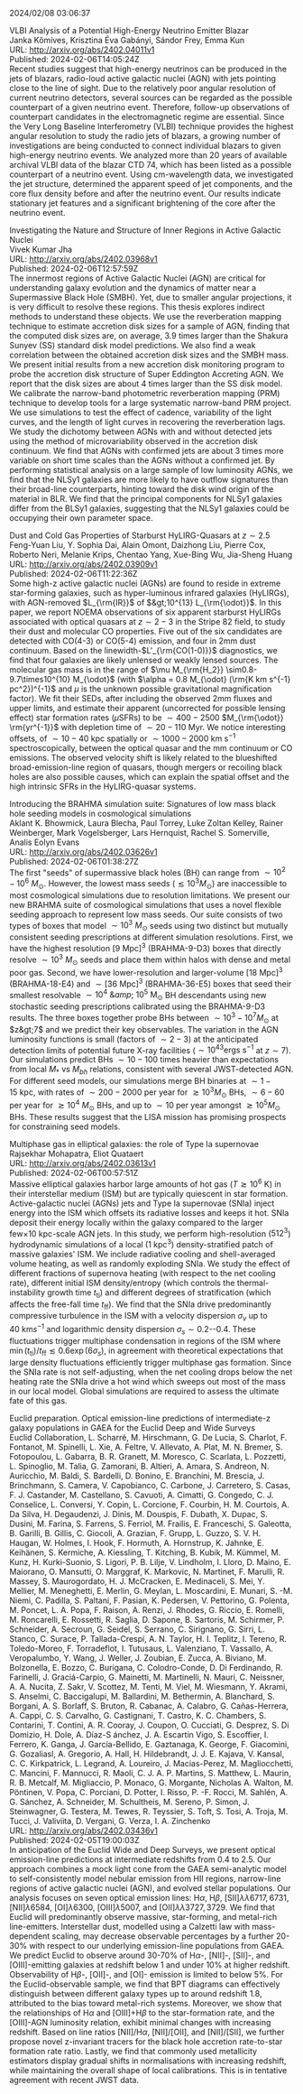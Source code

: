 2024/02/08 03:06:37  

VLBI Analysis of a Potential High-Energy Neutrino Emitter Blazar  
Janka Kőmíves, Krisztina Éva Gabányi, Sándor Frey, Emma Kun  
URL: http://arxiv.org/abs/2402.04011v1  
Published: 2024-02-06T14:05:24Z  
  Recent studies suggest that high-energy neutrinos can be produced in the jets of blazars, radio-loud active galactic nuclei (AGN) with jets pointing close to the line of sight. Due to the relatively poor angular resolution of current neutrino detectors, several sources can be regarded as the possible counterpart of a given neutrino event. Therefore, follow-up observations of counterpart candidates in the electromagnetic regime are essential. Since the Very Long Baseline Interferometry (VLBI) technique provides the highest angular resolution to study the radio jets of blazars, a growing number of investigations are being conducted to connect individual blazars to given high-energy neutrino events. We analyzed more than 20 years of available archival VLBI data of the blazar CTD 74, which has been listed as a possible counterpart of a neutrino event. Using cm-wavelength data, we investigated the jet structure, determined the apparent speed of jet components, and the core flux density before and after the neutrino event. Our results indicate stationary jet features and a significant brightening of the core after the neutrino event.   

Investigating the Nature and Structure of Inner Regions in Active
  Galactic Nuclei  
Vivek Kumar Jha  
URL: http://arxiv.org/abs/2402.03968v1  
Published: 2024-02-06T12:57:59Z  
  The innermost regions of Active Galactic Nuclei (AGN) are critical for understanding galaxy evolution and the dynamics of matter near a Supermassive Black Hole (SMBH). Yet, due to smaller angular projections, it is very difficult to resolve these regions. This thesis explores indirect methods to understand these objects. We use the reverberation mapping technique to estimate accretion disk sizes for a sample of AGN, finding that the computed disk sizes are, on average, 3.9 times larger than the Shakura Sunyev (SS) standard disk model predictions. We also find a weak correlation between the obtained accretion disk sizes and the SMBH mass. We present initial results from a new accretion disk monitoring program to probe the accretion disk structure of Super Eddington Accreting AGN. We report that the disk sizes are about 4 times larger than the SS disk model. We calibrate the narrow-band photometric reverberation mapping (PRM) technique to develop tools for a large systematic narrow-band PRM project. We use simulations to test the effect of cadence, variability of the light curves, and the length of light curves in recovering the reverberation lags. We study the dichotomy between AGNs with and without detected jets using the method of microvariability observed in the accretion disk continuum. We find that AGNs with confirmed jets are about 3 times more variable on short time scales than the AGNs without a confirmed jet. By performing statistical analysis on a large sample of low luminosity AGNs, we find that the NLSy1 galaxies are more likely to have outflow signatures than their broad-line counterparts, hinting toward the disk wind origin of the material in BLR. We find that the principal components for NLSy1 galaxies differ from the BLSy1 galaxies, suggesting that the NLSy1 galaxies could be occupying their own parameter space.   

Dust and Cold Gas Properties of Starburst HyLIRG-Quasars at $z \sim 2.5$  
Feng-Yuan Liu, Y. Sophia Dai, Alain Omont, Daizhong Liu, Pierre Cox, Roberto Neri, Melanie Krips, Chentao Yang, Xue-Bing Wu, Jia-Sheng Huang  
URL: http://arxiv.org/abs/2402.03909v1  
Published: 2024-02-06T11:22:36Z  
  Some high-z active galactic nuclei (AGNs) are found to reside in extreme star-forming galaxies, such as hyper-luminous infrared galaxies (HyLIRGs), with AGN-removed $L_{\rm{IR}}$ of $&gt;10^{13} L_{\rm{\odot}}$. In this paper, we report NOEMA observations of six apparent starburst HyLIRGs associated with optical quasars at $z\sim2-3$ in the Stripe 82 field, to study their dust and molecular CO properties. Five out of the six candidates are detected with CO(4-3) or CO(5-4) emission, and four in 2mm dust continuum. Based on the linewidth-$L'_{\rm{CO(1-0)}}$ diagnostics, we find that four galaxies are likely unlensed or weakly lensed sources. The molecular gas mass is in the range of $\mu M_{\rm{H_2}} \sim0.8-9.7\times10^{10} M_{\odot}$ (with $\alpha = 0.8 M_{\odot} (\rm{K km s^{-1} pc^2})^{-1}$ and $\mu$ is the unknown possible gravitational magnification factor). We fit their SEDs, after including the observed 2mm fluxes and upper limits, and estimate their apparent (uncorrected for possible lensing effect) star formation rates ($\mu$SFRs) to be $\sim400-2500$ $M_{\rm{\odot}} \rm{yr^{-1}}$ with depletion time of $\sim20-110$ Myr. We notice interesting offsets, of $\sim10-40$ kpc spatially or $\sim1000-2000$ km s$^{-1}$ spectroscopically, between the optical quasar and the mm continuum or CO emissions. The observed velocity shift is likely related to the blueshifted broad-emission-line region of quasars, though mergers or recoiling black holes are also possible causes, which can explain the spatial offset and the high intrinsic SFRs in the HyLIRG-quasar systems.   

Introducing the BRAHMA simulation suite: Signatures of low mass black
  hole seeding models in cosmological simulations  
Aklant K. Bhowmick, Laura Blecha, Paul Torrey, Luke Zoltan Kelley, Rainer Weinberger, Mark Vogelsberger, Lars Hernquist, Rachel S. Somerville, Analis Eolyn Evans  
URL: http://arxiv.org/abs/2402.03626v1  
Published: 2024-02-06T01:38:27Z  
  The first "seeds" of supermassive black holes (BH) can range from $\sim10^2-10^6~M_{\odot}$. However, the lowest mass seeds ($\lesssim10^3 M_{\odot}$) are inaccessible to most cosmological simulations due to resolution limitations. We present our new BRAHMA suite of cosmological simulations that uses a novel flexible seeding approach to represent low mass seeds. Our suite consists of two types of boxes that model $\sim10^3~M_{\odot}$ seeds using two distinct but mutually consistent seeding prescriptions at different simulation resolutions. First, we have the highest resolution $[9~\mathrm{Mpc}]^3$ (BRAHMA-9-D3) boxes that directly resolve $\sim10^3~M_{\odot}$ seeds and place them within halos with dense and metal poor gas. Second, we have lower-resolution and larger-volume $[18~\mathrm{Mpc}]^3$ (BRAHMA-18-E4) and $\sim[36~\mathrm{Mpc}]^3$ (BRAHMA-36-E5) boxes that seed their smallest resolvable $\sim10^4~\&amp;~10^5~\mathrm{M_{\odot}}$ BH descendants using new stochastic seeding prescriptions calibrated using the BRAHMA-9-D3 results. The three boxes together probe BHs between $\sim10^3-10^7 M_{\odot}$ at $z&gt;7$ and we predict their key observables. The variation in the AGN luminosity functions is small (factors of $\sim2-3$) at the anticipated detection limits of potential future X-ray facilities ($\sim10^{43} \mathrm{ergs~s^{-1}}$ at $z\sim7$). Our simulations predict BHs $\sim10-100$ times heavier than expectations from local $M_*$ vs $M_{bh}$ relations, consistent with several JWST-detected AGN. For different seed models, our simulations merge BH binaries at $\sim1-15~\mathrm{kpc}$, with rates of $\sim200-2000$ per year for $\gtrsim10^3 M_{\odot}$ BHs, $\sim6-60$ per year for $\gtrsim10^4~M_{\odot}$ BHs, and up to $\sim10$ per year amongst $\gtrsim10^5 M_{\odot}$ BHs. These results suggest that the LISA mission has promising prospects for constraining seed models.   

Multiphase gas in elliptical galaxies: the role of Type Ia supernovae  
Rajsekhar Mohapatra, Eliot Quataert  
URL: http://arxiv.org/abs/2402.03613v1  
Published: 2024-02-06T00:57:51Z  
  Massive elliptical galaxies harbor large amounts of hot gas ($T\gtrsim10^6~\mathrm{K}$) in their interstellar medium (ISM) but are typically quiescent in star formation. Active-galactic nuclei (AGNs) jets and Type Ia supernovae (SNIa) inject energy into the ISM which offsets its radiative losses and keeps it hot. SNIa deposit their energy locally within the galaxy compared to the larger few$\times10~\mathrm{kpc}$-scale AGN jets. In this study, we perform high-resolution ($512^3$) hydrodynamic simulations of a local ($1~\mathrm{kpc}^3$) density-stratified patch of massive galaxies' ISM. We include radiative cooling and shell-averaged volume heating, as well as randomly exploding SNIa. We study the effect of different fractions of supernova heating (with respect to the net cooling rate), different initial ISM density/entropy (which controls the thermal-instability growth time $t_\mathrm{ti}$) and different degrees of stratification (which affects the free-fall time $t_\mathrm{ff}$). We find that the SNIa drive predominantly compressive turbulence in the ISM with a velocity dispersion $\sigma_v$ up to $40~\mathrm{km}s^{-1}$ and logarithmic density dispersion $\sigma_s\sim0.2$--$0.4$. These fluctuations trigger multiphase condensation in regions of the ISM where $\min(t_\mathrm{ti})/t_\mathrm{ff}\lesssim 0.6\exp(6 \sigma_s)$, in agreement with theoretical expectations that large density fluctuations efficiently trigger multiphase gas formation. Since the SNIa rate is not self-adjusting, when the net cooling drops below the net heating rate the SNIa drive a hot wind which sweeps out most of the mass in our local model. Global simulations are required to assess the ultimate fate of this gas.   

Euclid preparation. Optical emission-line predictions of intermediate-z
  galaxy populations in GAEA for the Euclid Deep and Wide Surveys  
 Euclid Collaboration, L. Scharré, M. Hirschmann, G. De Lucia, S. Charlot, F. Fontanot, M. Spinelli, L. Xie, A. Feltre, V. Allevato, A. Plat, M. N. Bremer, S. Fotopoulou, L. Gabarra, B. R. Granett, M. Moresco, C. Scarlata, L. Pozzetti, L. Spinoglio, M. Talia, G. Zamorani, B. Altieri, A. Amara, S. Andreon, N. Auricchio, M. Baldi, S. Bardelli, D. Bonino, E. Branchini, M. Brescia, J. Brinchmann, S. Camera, V. Capobianco, C. Carbone, J. Carretero, S. Casas, F. J. Castander, M. Castellano, S. Cavuoti, A. Cimatti, G. Congedo, C. J. Conselice, L. Conversi, Y. Copin, L. Corcione, F. Courbin, H. M. Courtois, A. Da Silva, H. Degaudenzi, J. Dinis, M. Douspis, F. Dubath, X. Dupac, S. Dusini, M. Farina, S. Farrens, S. Ferriol, M. Frailis, E. Franceschi, S. Galeotta, B. Garilli, B. Gillis, C. Giocoli, A. Grazian, F. Grupp, L. Guzzo, S. V. H. Haugan, W. Holmes, I. Hook, F. Hormuth, A. Hornstrup, K. Jahnke, E. Keihänen, S. Kermiche, A. Kiessling, T. Kitching, B. Kubik, M. Kümmel, M. Kunz, H. Kurki-Suonio, S. Ligori, P. B. Lilje, V. Lindholm, I. Lloro, D. Maino, E. Maiorano, O. Mansutti, O. Marggraf, K. Markovic, N. Martinet, F. Marulli, R. Massey, S. Maurogordato, H. J. McCracken, E. Medinaceli, S. Mei, Y. Mellier, M. Meneghetti, E. Merlin, G. Meylan, L. Moscardini, E. Munari, S. -M. Niemi, C. Padilla, S. Paltani, F. Pasian, K. Pedersen, V. Pettorino, G. Polenta, M. Poncet, L. A. Popa, F. Raison, A. Renzi, J. Rhodes, G. Riccio, E. Romelli, M. Roncarelli, E. Rossetti, R. Saglia, D. Sapone, B. Sartoris, M. Schirmer, P. Schneider, A. Secroun, G. Seidel, S. Serrano, C. Sirignano, G. Sirri, L. Stanco, C. Surace, P. Tallada-Crespí, A. N. Taylor, H. I. Teplitz, I. Tereno, R. Toledo-Moreo, F. Torradeflot, I. Tutusaus, L. Valenziano, T. Vassallo, A. Veropalumbo, Y. Wang, J. Weller, J. Zoubian, E. Zucca, A. Biviano, M. Bolzonella, E. Bozzo, C. Burigana, C. Colodro-Conde, D. Di Ferdinando, R. Farinelli, J. Graciá-Carpio, G. Mainetti, M. Martinelli, N. Mauri, C. Neissner, A. A. Nucita, Z. Sakr, V. Scottez, M. Tenti, M. Viel, M. Wiesmann, Y. Akrami, S. Anselmi, C. Baccigalupi, M. Ballardini, M. Bethermin, A. Blanchard, S. Borgani, A. S. Borlaff, S. Bruton, R. Cabanac, A. Calabro, G. Cañas-Herrera, A. Cappi, C. S. Carvalho, G. Castignani, T. Castro, K. C. Chambers, S. Contarini, T. Contini, A. R. Cooray, J. Coupon, O. Cucciati, G. Desprez, S. Di Domizio, H. Dole, A. Díaz-S ánchez, J. A. Escartin Vigo, S. Escoffier, I. Ferrero, K. Ganga, J. García-Bellido, E. Gaztanaga, K. George, F. Giacomini, G. Gozaliasl, A. Gregorio, A. Hall, H. Hildebrandt, J. J. E. Kajava, V. Kansal, C. C. Kirkpatrick, L. Legrand, A. Loureiro, J. Macias-Perez, M. Magliocchetti, C. Mancini, F. Mannucci, R. Maoli, C. J. A. P. Martins, S. Matthew, L. Maurin, R. B. Metcalf, M. Migliaccio, P. Monaco, G. Morgante, Nicholas A. Walton, M. Pöntinen, V. Popa, C. Porciani, D. Potter, I. Risso, P. -F. Rocci, M. Sahlén, A. G. Sánchez, A. Schneider, M. Schultheis, M. Sereno, P. Simon, J. Steinwagner, G. Testera, M. Tewes, R. Teyssier, S. Toft, S. Tosi, A. Troja, M. Tucci, J. Valiviita, D. Vergani, G. Verza, I. A. Zinchenko  
URL: http://arxiv.org/abs/2402.03436v1  
Published: 2024-02-05T19:00:03Z  
  In anticipation of the Euclid Wide and Deep Surveys, we present optical emission-line predictions at intermediate redshifts from 0.4 to 2.5. Our approach combines a mock light cone from the GAEA semi-analytic model to self-consistently model nebular emission from HII regions, narrow-line regions of active galactic nuclei (AGN), and evolved stellar populations. Our analysis focuses on seven optical emission lines: H$\alpha$, H$\beta$, [SII]$\lambda\lambda 6717, 6731$, [NII]$\lambda 6584$, [OI]$\lambda 6300$, [OIII]$\lambda 5007$, and [OII]$\lambda\lambda 3727, 3729$. We find that Euclid will predominantly observe massive, star-forming, and metal-rich line-emitters. Interstellar dust, modelled using a Calzetti law with mass-dependent scaling, may decrease observable percentages by a further 20-30% with respect to our underlying emission-line populations from GAEA. We predict Euclid to observe around 30-70% of H$\alpha$-, [NII]-, [SII]-, and [OIII]-emitting galaxies at redshift below 1 and under 10% at higher redshift. Observability of H$\beta$-, [OII]-, and [OI]- emission is limited to below 5%. For the Euclid-observable sample, we find that BPT diagrams can effectively distinguish between different galaxy types up to around redshift 1.8, attributed to the bias toward metal-rich systems. Moreover, we show that the relationships of H$\alpha$ and [OIII]+H$\beta$ to the star-formation rate, and the [OIII]-AGN luminosity relation, exhibit minimal changes with increasing redshift. Based on line ratios [NII]/H$\alpha$, [NII]/[OII], and [NII]/[SII], we further propose novel z-invariant tracers for the black hole accretion rate-to-star formation rate ratio. Lastly, we find that commonly used metallicity estimators display gradual shifts in normalisations with increasing redshift, while maintaining the overall shape of local calibrations. This is in tentative agreement with recent JWST data.   

